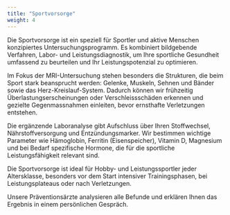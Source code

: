 ```yaml
---
title: "Sportvorsorge"
weight: 4
---
```

Die Sportvorsorge ist ein speziell für Sportler und aktive Menschen konzipiertes Untersuchungsprogramm. Es kombiniert bildgebende Verfahren, Labor- und Leistungsdiagnostik, um Ihre sportliche Gesundheit umfassend zu beurteilen und Ihr Leistungspotenzial zu optimieren.

Im Fokus der MRI-Untersuchung stehen besonders die Strukturen, die beim Sport stark beansprucht werden: Gelenke, Muskeln, Sehnen und Bänder sowie das Herz-Kreislauf-System. Dadurch können wir frühzeitig Überlastungserscheinungen oder Verschleissschäden erkennen und gezielte Gegenmassnahmen einleiten, bevor ernsthafte Verletzungen entstehen.

Die ergänzende Laboranalyse gibt Aufschluss über Ihren Stoffwechsel, Nährstoffversorgung und Entzündungsmarker. Wir bestimmen wichtige Parameter wie Hämoglobin, Ferritin (Eisenspeicher), Vitamin D, Magnesium und bei Bedarf spezifische Hormone, die für die sportliche Leistungsfähigkeit relevant sind.

Die Sportvorsorge ist ideal für Hobby- und Leistungssportler jeder Altersklasse, besonders vor dem Start intensiver Trainingsphasen, bei Leistungsplateaus oder nach Verletzungen.

Unsere Präventionsärzte analysieren alle Befunde und erklären Ihnen das Ergebnis in einem persönlichen Gespräch. 


